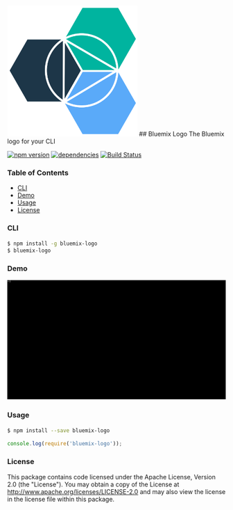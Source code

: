 <img src="readme/logo.png" alt="bluemix logo" width="300px"/>
## Bluemix Logo
The Bluemix logo for your CLI

[![npm version](https://badge.fury.io/js/bluemix-logo.svg)](https://badge.fury.io/js/bluemix-logo)
[![dependencies](https://david-dm.org/jmeis/bluemix-logo.svg?theme=shields.io)](https://david-dm.org/jmeis/bluemix-logo)
[![Build Status](https://travis-ci.org/jmeis/bluemix-logo.svg?branch=master)](https://travis-ci.org/jmeis/bluemix-logo)

### Table of Contents
* [CLI](#cli)
* [Demo](#demo)
* [Usage](#usage)
* [License](#license)

### CLI

```sh
$ npm install -g bluemix-logo
$ bluemix-logo
```

### Demo
![](readme/logo.gif)

### Usage

```sh
$ npm install --save bluemix-logo
```

```js
console.log(require('bluemix-logo'));
```


### License
This package contains code licensed under the Apache License, Version 2.0 (the "License"). You may obtain a copy of the License at http://www.apache.org/licenses/LICENSE-2.0 and may also view the license in the license file within this package.
